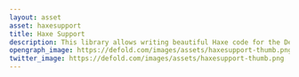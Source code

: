 ```yaml
---
layout: asset
asset: haxesupport
title: Haxe Support
description: This library allows writing beautiful Haxe code for the Defold game engine \o/
opengraph_image: https://defold.com/images/assets/haxesupport-thumb.png
twitter_image: https://defold.com/images/assets/haxesupport-thumb.png
---
```

